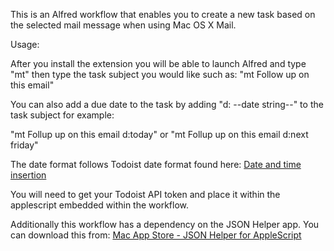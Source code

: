 This is an Alfred workflow that enables you to create a new task based on the selected mail message when using Mac OS X Mail. 

Usage: 

After you install the extension you will be able to launch Alfred and type "mt" then type the task subject you would like such as:
"mt Follow up on this email"

You can also add a due date to the task by adding "d: --date string--" to the task subject for example:

"mt Follup up on this email d:today" or "mt Follup up on this email d:next friday"

The date format follows Todoist date format found here: [Date and time insertion](https://todoist.com/Help/timeInsert)

You will need to get your Todoist API token and place it within the applescript embedded within the workflow. 

Additionally this workflow has a dependency on the JSON Helper app. You can download this from: [Mac App Store - JSON Helper for AppleScript](https://itunes.apple.com/us/app/json-helper-for-applescript/id453114608?mt=12)

